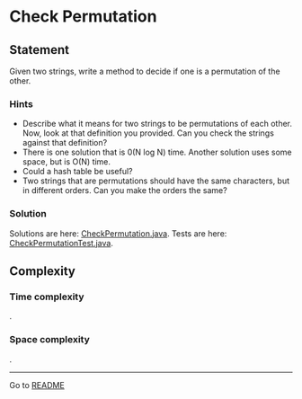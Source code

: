 # Check Permutation

## Statement

Given two strings, write a method to decide if one is a permutation of the other.

### Hints

- Describe what it means for two strings to be permutations of each other. Now, look at that definition you provided. 
Can you check the strings against that definition?
- There is one solution that is 0(N log N) time. Another solution uses some space, but is O(N) time.
- Could a hash table be useful?
- Two strings that are permutations should have the same characters, but in different orders. Can you make the orders the same?

### Solution

Solutions are here:
[CheckPermutation.java](../../../src/main/java/com/github/akarazhev/challenge/interview/arraysandstrings/CheckPermutation.java 
"CheckPermutation.java").
Tests are here:
[CheckPermutationTest.java](../../../src/test/java/com/github/akarazhev/challenge/interview/arraysandstrings/CheckPermutationTest.java 
"CheckPermutationTest.java").

## Complexity

### Time complexity

.

### Space complexity

.

<hr>

Go to [README](../../../README.md "README.me")